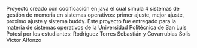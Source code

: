 Proyecto creado con codificación en java el cual simula 4 sistemas de gestión de memoria en sistemas operativos:
primer ajuste, mejor ajuste, proximo ajuste y sistema buddy.
Este proyecto fue entregado para la materia de sistemas operativos de la Universidad Politécnica de San Luis Potosí por los estudiantes:
Rodríguez Torres Sebastián y Covarrubias Solis Victor Alfonzo
